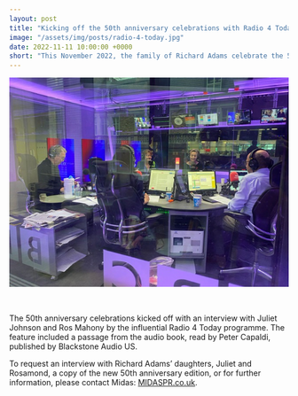 ```yaml
---
layout: post
title: "Kicking off the 50th anniversary celebrations with Radio 4 Today"
image: "/assets/img/posts/radio-4-today.jpg"
date: 2022-11-11 10:00:00 +0000
short: "This November 2022, the family of Richard Adams celebrate the 50th anniversary of Watership Down with interviews and readings."
---
```


![Richard, Juliet and Rosamond](/assets/img/posts/radio-4-today.jpg)

<br/>
  
The 50th anniversary celebrations kicked off with an interview with Juliet Johnson and Ros Mahony by the influential Radio 4 Today programme. The feature included a passage from the audio book, read by Peter Capaldi, published by Blackstone Audio US.

To request an interview with Richard Adams’ daughters, Juliet and Rosamond, a copy of the new 50th anniversary edition, or for further information, please contact Midas: [MIDASPR.co.uk](https://MIDASPR.co.uk).